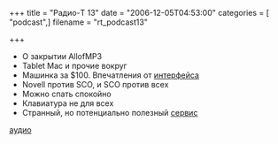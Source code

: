 +++
title = "Радио-T 13"
date = "2006-12-05T04:53:00"
categories = [ "podcast",]
filename = "rt_podcast13"

+++

- О закрытии AllofMP3
- Tablet Mac и прочие вокруг
- Машинка за $100. Впечатления от [интерфейса](http://www.youtube.com/watch?v=DwzCsOFxT-U&eurl=)
- Novell против SCO, и SCO против всех
- Можно спать спокойно
- Клавиатура не для всех
- Странный, но потенциально полезный [сервис](http://stickis.com/)

[аудио](http://cdn.radio-t.com/rt_podcast13.mp3)
<audio src="http://cdn.radio-t.com/rt_podcast13.mp3" preload="none"></audio>